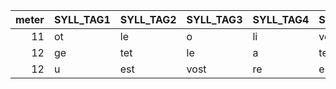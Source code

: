 | meter|SYLL_TAG1 |SYLL_TAG2 |SYLL_TAG3 |SYLL_TAG4 |SYLL_TAG5 |SYLL_TAG6 |SYLL_TAG7 |SYLL_TAG8 |SYLL_TAG9 |SYLL_TAG10 |SYLL_TAG11 |SYLL_TAG12 |SYLL_TAG13 | NUM_L| COMMENTS |
|-----:|:---------|:---------|:---------|:---------|:---------|:---------|:---------|:---------|:---------|:----------|:----------|:----------|:----------|-----:|:-----|
|    11|ot        |le        |o         |li        |ver       |sin       |ad        |mult      |grant     |i          |rur        |NA         |NA         |  1224|YES|
|    12|ge        |tet       |le        |a         |te        |rë        |sil       |re        |ceit      |blan       |cand       |rin        |NA         |   464|Weird|
|    12|u         |est       |vost      |re        |es        |pe        |ë         |ki        |hal       |tec        |le         |ad         |num        |  1363|NO|
